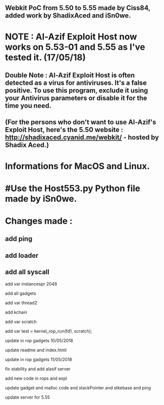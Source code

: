 ## Webkit PoC from 5.50 to 5.55 made by Ciss84, added work by ShadixAced and iSn0we.
# NOTE : Al-Azif Exploit Host now works on 5.53-01 and 5.55 as I've tested it. (17/05/18)
## Double Note : Al-Azif Exploit Host is often detected as a virus for antiviruses. It's a false positive. To use this program, exclude it using your Antivirus parameters or disable it for the time you need.
## (For the persons who don't want to use Al-Azif's Exploit Host, here's the 5.50 website : http://shadixaced.cyanid.me/webkit/ - hosted by Shadix Aced.)
# Informations for MacOS and Linux.

# #Use the Host553.py Python file made by iSn0we.

# Changes made : 

## add ping

## add loader

## add all syscall

add var instancespr 2048

add all gadgets

add var thread2

add kchain

add var scratch

add var test = kernel_rop_run(fd1, scratch);

update in rop gadgets 10/05/2018

update readme and index.html

update in rop gadgets 11/05/2018

fix stability and add alasif server

add new code in rops and expl

update gadget and malloc code and stackPointer and stkebase and ping

update server for 5.55
